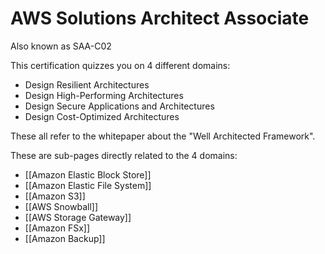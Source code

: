 # AWS Solutions Architect Associate

Also known as SAA-C02

This certification quizzes you on 4 different domains:

- Design Resilient Architectures
- Design High-Performing Architectures
- Design Secure Applications and Architectures
- Design Cost-Optimized Architectures

These all refer to the whitepaper about the "Well Architected Framework".

These are sub-pages directly related to the 4 domains:
- [[Amazon Elastic Block Store]]
- [[Amazon Elastic File System]]
- [[Amazon S3]]
- [[AWS Snowball]]
- [[AWS Storage Gateway]]
- [[Amazon FSx]]
- [[Amazon Backup]]